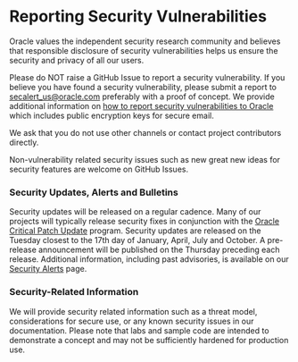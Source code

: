 # Reporting Security Vulnerabilities

Oracle values the independent security research community and believes that responsible disclosure of security vulnerabilities helps us ensure the security and privacy of all our users.

Please do NOT raise a GitHub Issue to report a security vulnerability. If you believe you have found a security vulnerability, please submit a report to [secalert\_us@oracle.com](mailto:secalert_us@oracle.com) preferably with a proof of concept. We provide additional information on [how to report security vulnerabilities to Oracle](https://www.oracle.com/corporate/security-practices/assurance/vulnerability/reporting.html) which includes public encryption keys for secure email.

We ask that you do not use other channels or contact project contributors directly. 

Non-vulnerability related security issues such as new great new ideas for security features are welcome on GitHub Issues. 

### Security Updates, Alerts and Bulletins

Security updates will be released on a regular cadence. Many of our projects will typically release security fixes in conjunction with the [Oracle Critical Patch Update](https://www.oracle.com/security-alerts/) program. Security updates are released on the Tuesday closest to the 17th day of January, April, July and October. A pre-release announcement will be published on the Thursday preceding each release. Additional information, including past advisories, is available on our [Security Alerts](https://www.oracle.com/security-alerts/) page.

### Security-Related Information

We will provide security related information such as a threat model, considerations for secure use, or any known security issues in our documentation. Please note that labs and sample code are intended to demonstrate a concept and may not be sufficiently hardened for production use.
